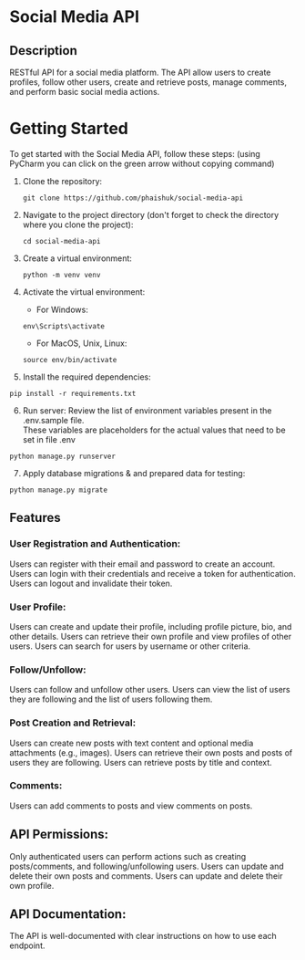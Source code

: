 # Social Media API
## Description
RESTful API for a social media platform. The API allow users to create profiles, follow other users, create and retrieve posts, manage comments, and perform basic social media actions.

# Getting Started

To get started with the Social Media API, follow these steps:
(using PyCharm you can click on the green arrow without copying command)

1. Clone the repository:

    ```shell
    git clone https://github.com/phaishuk/social-media-api
    ```

2. Navigate to the project directory (don't forget to check the directory where you clone the project):

    ```shell
    cd social-media-api
    ```

3. Create a virtual environment:

    ```shell
   python -m venv venv
   ```

4. Activate the virtual environment:

   - For Windows:
   ```shell
   env\Scripts\activate
   ```
   - For MacOS, Unix, Linux:
   ```shell
   source env/bin/activate
   ```

5. Install the required dependencies:
```shell
pip install -r requirements.txt
```

6. Run server:
   Review the list of environment variables present in the .env.sample file.\
   These variables are placeholders for the actual values that need to be set in file .env

```shell
python manage.py runserver
```

7. Apply database migrations & and prepared data for testing:

```shell
python manage.py migrate
```

## Features

### User Registration and Authentication:

Users can register with their email and password to create an account.
Users can login with their credentials and receive a token for authentication.
Users can logout and invalidate their token.

### User Profile:

Users can create and update their profile, including profile picture, bio, and other details.
Users can retrieve their own profile and view profiles of other users.
Users can search for users by username or other criteria.

### Follow/Unfollow:
Users can follow and unfollow other users.
Users can view the list of users they are following and the list of users following them.
### Post Creation and Retrieval:
Users can create new posts with text content and optional media attachments (e.g., images).
Users can retrieve their own posts and posts of users they are following.
Users can retrieve posts by title and context.
### Comments:
Users can add comments to posts and view comments on posts.

## API Permissions:
Only authenticated users can perform actions such as creating posts/comments, and following/unfollowing users.
Users can update and delete their own posts and comments.
Users can update and delete their own profile.
## API Documentation:
The API is well-documented with clear instructions on how to use each endpoint.
